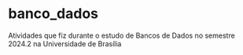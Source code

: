 # banco_dados
Atividades que fiz durante o estudo de Bancos de Dados no semestre 2024.2 na Universidade de Brasília
